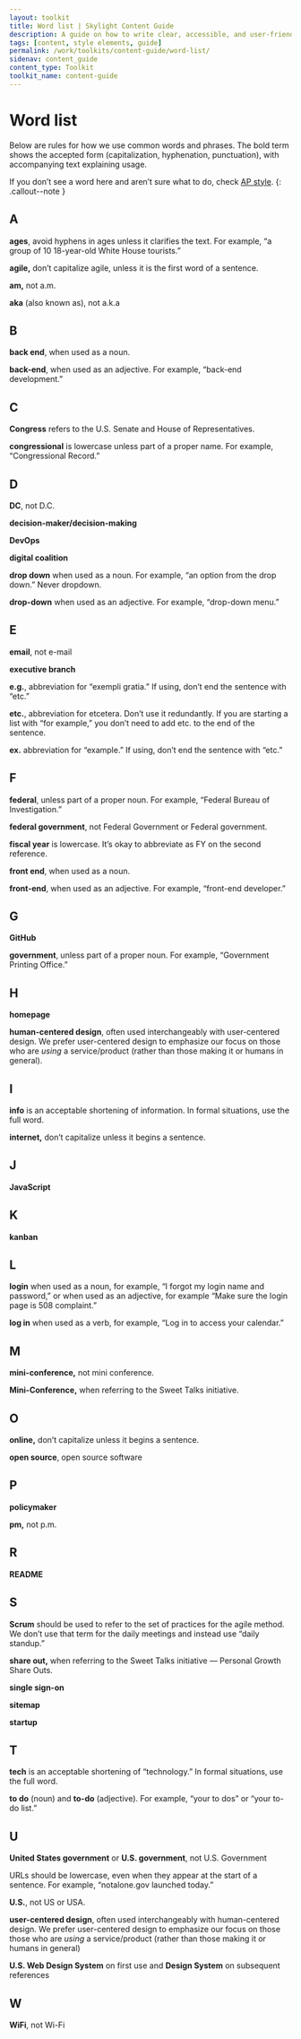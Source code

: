 ```yaml
---
layout: toolkit
title: Word list | Skylight Content Guide
description: A guide on how to write clear, accessible, and user-friendly content at Skylight.
tags: [content, style elements, guide]
permalink: /work/toolkits/content-guide/word-list/
sidenav: content_guide
content_type: Toolkit
toolkit_name: content-guide
---
```


# Word list

Below are rules for how we use common words and phrases. The bold term shows the accepted form (capitalization, hyphenation, punctuation), with accompanying text explaining usage.

If you don’t see a word here and aren’t sure what to do, check [AP style](https://www.apstylebook.com/).
{: .callout--note }


## A

**ages**, avoid hyphens in ages unless it clarifies the text. For example, “a group of 10 18-year-old White House tourists.”

**agile,** don’t capitalize agile, unless it is the first word of a sentence.

**am,** not a.m.

**aka** (also known as), not a.k.a


## B

**back end**, when used as a noun.

**back-end**, when used as an adjective. For example, “back-end development.”


## C

**Congress** refers to the U.S. Senate and House of Representatives.

**congressional** is lowercase unless part of a proper name. For example, “Congressional Record.”


## D

**DC**, not D.C.

**decision-maker/decision-making**

**DevOps**

**digital coalition**

**drop down** when used as a noun. For example, “an option from the drop down.” Never dropdown.

**drop-down** when used as an adjective. For example, “drop-down menu.”


## E

**email**, not e-mail

**executive branch**

**e.g.**, abbreviation for “exempli gratia.” If using, don’t end the sentence with “etc.”

**etc.**, abbreviation for etcetera. Don’t use it redundantly. If you are starting a list with “for example,” you don’t need to add etc. to the end of the sentence.

**ex.** abbreviation for “example.” If using, don’t end the sentence with “etc.”


## F

**federal**, unless part of a proper noun. For example, “Federal Bureau of Investigation.”

**federal government**, not Federal Government or Federal government.

**fiscal year** is lowercase. It’s okay to abbreviate as FY on the second reference.

**front end**, when used as a noun.

**front-end**, when used as an adjective. For example, “front-end developer.”


## G

**GitHub**

**government**, unless part of a proper noun. For example, “Government Printing Office.”


## H

**homepage**

**human-centered design**, often used interchangeably with user-centered design. We prefer user-centered design to emphasize our focus on those who are _using_ a service/product (rather than those making it or humans in general).


## I

**info** is an acceptable shortening of information. In formal situations, use the full word.

**internet,** don’t capitalize unless it begins a sentence.


## J

**JavaScript**


## K

**kanban**


## L

**login** when used as a noun, for example, “I forgot my login name and password,” or when used as an adjective, for example “Make sure the login page is 508 complaint.”

**log in** when used as a verb, for example, “Log in to access your calendar.”


## M

**mini-conference,** not mini conference.

**Mini-Conference,** when referring to the Sweet Talks initiative.


## O

**online,** don’t capitalize unless it begins a sentence.

**open source**, open source software


## P

**policymaker**

**pm,** not p.m.


## R

**README**


## S

**Scrum** should be used to refer to the set of practices for the agile method. We don’t use that term for the daily meetings and instead use “daily standup.”

**share out,** when referring to the Sweet Talks initiative — Personal Growth Share Outs.

**single sign-on**

**sitemap**

**startup**


## T

**tech** is an acceptable shortening of “technology.” In formal situations, use the full word.

**to do** (noun) and **to-do** (adjective). For example, “your to dos” or “your to-do list.”


## U

**United States government** or **U.S. government**, not U.S. Government

URLs should be lowercase, even when they appear at the start of a sentence. For example, “notalone.gov launched today.”

**U.S.**, not US or USA.

**user-centered design**, often used interchangeably with human-centered design. We prefer user-centered design to emphasize our focus on those those who are _using_ a service/product (rather than those making it or humans in general)

**U.S. Web Design System** on first use and **Design System** on subsequent references


## W

**WiFi**, not Wi-Fi
